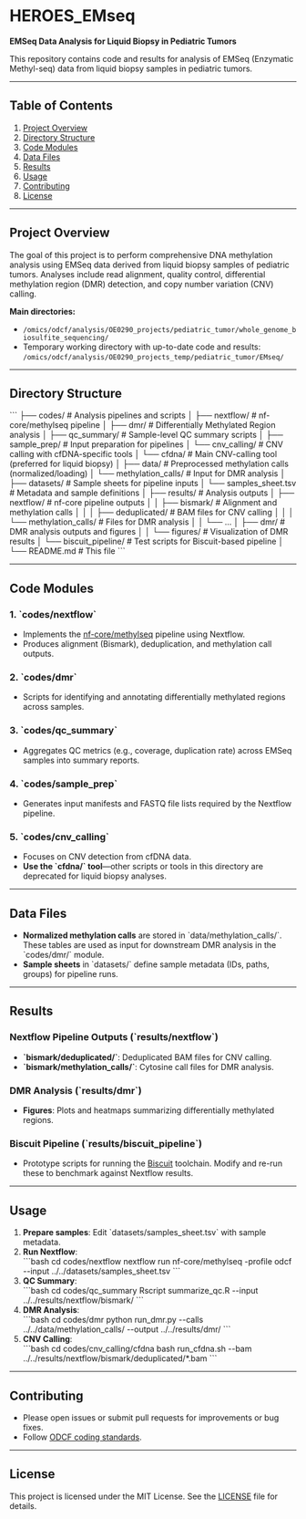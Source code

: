 # HEROES_EMseq

**EMSeq Data Analysis for Liquid Biopsy in Pediatric Tumors**

This repository contains code and results for analysis of EMSeq (Enzymatic Methyl-seq) data from liquid biopsy samples in pediatric tumors.

---

## Table of Contents
1. [Project Overview](#project-overview)  
2. [Directory Structure](#directory-structure)  
3. [Code Modules](#code-modules)  
4. [Data Files](#data-files)  
5. [Results](#results)  
6. [Usage](#usage)  
7. [Contributing](#contributing)  
8. [License](#license)  

---

## Project Overview
The goal of this project is to perform comprehensive DNA methylation analysis using EMSeq data derived from liquid biopsy samples of pediatric tumors. Analyses include read alignment, quality control, differential methylation region (DMR) detection, and copy number variation (CNV) calling.

**Main directories:**
- `/omics/odcf/analysis/OE0290_projects/pediatric_tumor/whole_genome_biosulfite_sequencing/`
- Temporary working directory with up-to-date code and results: `/omics/odcf/analysis/OE0290_projects_temp/pediatric_tumor/EMseq/`

---

## Directory Structure
\`\`\`
├── codes/                  # Analysis pipelines and scripts
│   ├── nextflow/           # nf-core/methylseq pipeline
│   ├── dmr/                # Differentially Methylated Region analysis
│   ├── qc_summary/         # Sample-level QC summary scripts
│   ├── sample_prep/        # Input preparation for pipelines
│   └── cnv_calling/        # CNV calling with cfDNA-specific tools
│       └── cfdna/          # Main CNV-calling tool (preferred for liquid biopsy)
│
├── data/                   # Preprocessed methylation calls (normalized/loading)
│   └── methylation_calls/  # Input for DMR analysis
│
├── datasets/               # Sample sheets for pipeline inputs
│   └── samples_sheet.tsv   # Metadata and sample definitions
│
├── results/                # Analysis outputs
│   ├── nextflow/           # nf-core pipeline outputs
│   │   ├── bismark/        # Alignment and methylation calls
│   │   │   ├── deduplicated/   # BAM files for CNV calling
│   │   │   └── methylation_calls/  # Files for DMR analysis
│   │   └── ...
│   ├── dmr/                # DMR analysis outputs and figures
│   │   └── figures/        # Visualization of DMR results
│   └── biscuit_pipeline/   # Test scripts for Biscuit-based pipeline
│
└── README.md               # This file
\`\`\`

---

## Code Modules

### 1. \`codes/nextflow\`
- Implements the [nf-core/methylseq](https://github.com/nf-core/methylseq) pipeline using Nextflow.
- Produces alignment (Bismark), deduplication, and methylation call outputs.

### 2. \`codes/dmr\`
- Scripts for identifying and annotating differentially methylated regions across samples.

### 3. \`codes/qc_summary\`
- Aggregates QC metrics (e.g., coverage, duplication rate) across EMSeq samples into summary reports.

### 4. \`codes/sample_prep\`
- Generates input manifests and FASTQ file lists required by the Nextflow pipeline.

### 5. \`codes/cnv_calling\`
- Focuses on CNV detection from cfDNA data.
- **Use the \`cfdna/\` tool**—other scripts or tools in this directory are deprecated for liquid biopsy analyses.

---

## Data Files
- **Normalized methylation calls** are stored in \`data/methylation_calls/\`. These tables are used as input for downstream DMR analysis in the \`codes/dmr/\` module.
- **Sample sheets** in \`datasets/\` define sample metadata (IDs, paths, groups) for pipeline runs.

---

## Results

### Nextflow Pipeline Outputs (\`results/nextflow\`)
- **\`bismark/deduplicated/\`**: Deduplicated BAM files for CNV calling.
- **\`bismark/methylation_calls/\`**: Cytosine call files for DMR analysis.

### DMR Analysis (\`results/dmr\`)
- **Figures**: Plots and heatmaps summarizing differentially methylated regions.

### Biscuit Pipeline (\`results/biscuit_pipeline\`)
- Prototype scripts for running the [Biscuit](https://informatics.fas.harvard.edu/biscuit/) toolchain. Modify and re-run these to benchmark against Nextflow results.

---

## Usage
1. **Prepare samples**: Edit \`datasets/samples_sheet.tsv\` with sample metadata.  
2. **Run Nextflow**:  
   \`\`\`bash
   cd codes/nextflow
   nextflow run nf-core/methylseq -profile odcf --input ../../datasets/samples_sheet.tsv
   \`\`\`
3. **QC Summary**:  
   \`\`\`bash
   cd codes/qc_summary
   Rscript summarize_qc.R --input ../../results/nextflow/bismark/
   \`\`\`
4. **DMR Analysis**:  
   \`\`\`bash
   cd codes/dmr
   python run_dmr.py --calls ../../data/methylation_calls/ --output ../../results/dmr/
   \`\`\`
5. **CNV Calling**:  
   \`\`\`bash
   cd codes/cnv_calling/cfdna
   bash run_cfdna.sh --bam ../../results/nextflow/bismark/deduplicated/*.bam
   \`\`\`

---

## Contributing
- Please open issues or submit pull requests for improvements or bug fixes.
- Follow [ODCF coding standards](https://odcf.org/coding-standards).

---

## License
This project is licensed under the MIT License. See the [LICENSE](LICENSE) file for details.
